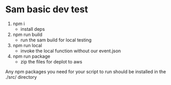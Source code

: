 # Sam basic dev test

1. npm i
	- install deps
2. npm run build
	- run the sam build for local testing
3. npm run local
	- invoke the local function without our event.json
4. npm run package
	- zip the files for deplot to aws

Any npm packages you need for your script to run should be installed in the ./src/ directory
